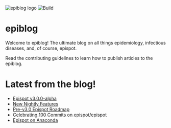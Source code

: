 ![epiblog logo](https://epispot.github.io/epiblog/epiblog%20logo.png)
![Build](https://github.com/epispot/epiblog/workflows/Build/badge.svg?branch=master&event=push)
# epiblog
Welcome to epiblog! The ultimate blog on all things epidemiology, infectious diseases, and, of course, epispot.

Read the contributing guidelines to learn how to publish articles to the epiblog.

# Latest from the blog!
<!-- BLOG-POST-LIST:START -->
- [Epispot v3.0.0-alpha](https://epispot.github.io/epiblog/post/2021/06/29/v3.0.0-alpha.html)
- [New Nightly Features](https://epispot.github.io/epiblog/post/2021/04/12/New-Nightly-Features.html)
- [Pre-v3.0 Epispot Roadmap](https://epispot.github.io/epiblog/post/2021/02/13/roadmap.html)
- [Celebrating 100 Commits on epispot/epispot](https://epispot.github.io/epiblog/post/2021/02/05/celebrating-100-commits.html)
- [Epispot on Anaconda](https://epispot.github.io/epiblog/post/2021/02/02/epispot-on-anaconda.html)
<!-- BLOG-POST-LIST:END -->
